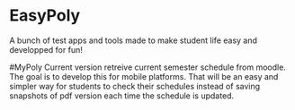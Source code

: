 # EasyPoly
A bunch of test apps and tools made to make student life easy and developped for fun!


#MyPoly
Current version retreive current semester schedule from moodle. The goal is to develop this for mobile platforms.
That will be an easy and simpler way for students to check their schedules instead of saving snapshots of pdf version
each time the schedule is updated.
